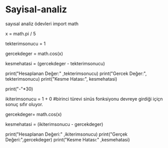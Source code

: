 # Sayisal-analiz
sayısal analiz ödevleri
import math


x = math.pi / 5



tekterimsonucu = 1

gercekdeger = math.cos(x)

kesmehatasi = (gercekdeger - tekterimsonucu)

print("Hesaplanan Değer:" ,tekterimsonucu)
print("Gercek Değer:", tekterimsonucu)
print("Kesme Hatası:", kesmehatasi)


print("-"*30)



ikiterimsonucu = 1 + 0   #birinci türevi sinüs fonksiyonu devreye girdiği içiçn sonuç sıfır oluyor.

gercekdeger= math.cos(x)

kesmehatasi = (ikiterimsonucu - gercekdeger)

print("Hesaplanan Değeri:" ,ikiterimsonucu)
print("Gerçek Değeri:",gercekdeger)
print("Kesme Hatası:" ,kesmehatasi)
